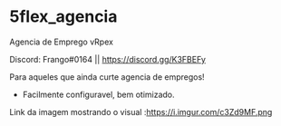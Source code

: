 # 5flex_agencia
Agencia de Emprego vRpex

Discord: Frango#0164 || https://discord.gg/K3FBEFy

Para aqueles que ainda curte agencia de empregos!

- Facilmente configuravel, bem otimizado.

Link da imagem mostrando o visual :https://i.imgur.com/c3Zd9MF.png
